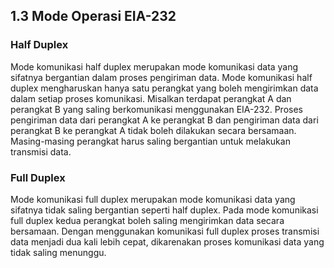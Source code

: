 ## 1.3 Mode Operasi EIA-232

### Half Duplex

Mode komunikasi half duplex merupakan mode komunikasi data yang sifatnya bergantian dalam proses pengiriman data. Mode komunikasi half duplex mengharuskan hanya satu perangkat yang boleh mengirimkan data dalam setiap proses komunikasi. Misalkan terdapat perangkat A dan perangkat B yang saling berkomunikasi menggunakan EIA-232. Proses pengiriman data dari perangkat A ke perangkat B dan pengiriman data dari perangkat B ke perangkat A tidak boleh dilakukan secara bersamaan. Masing-masing perangkat harus saling bergantian untuk melakukan transmisi data.

### Full Duplex

Mode komunikasi full duplex merupakan mode komunikasi data yang sifatnya tidak saling bergantian seperti half duplex. Pada mode komunikasi full duplex kedua perangkat boleh saling mengirimkan data secara bersamaan. Dengan menggunakan komunikasi full duplex proses transmisi data menjadi dua kali lebih cepat, dikarenakan proses komunikasi data yang tidak saling menunggu.

